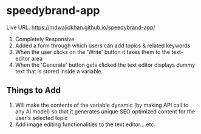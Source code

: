# speedybrand-app

Live URL: https://mdwajidkhan.github.io/speedybrand-app/

1. Completely Responsive
2. Added a form through which users can add topics & related keywords
3. When the user clicks on the 'Write' button it takes them to the text-editor area
4. When the 'Generate' button gets clicked the text editor displays dummy text that is stored inside a variable.

## Things to Add

1. Will make the contents of the variable dynamic (by making API call to any AI model) so that it generates unique SEO optimized content for the user's selected topic
2. Add image editing functionalities to the text editor....etc.
